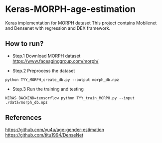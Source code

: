 # Keras-MORPH-age-estimation
Keras implementation for MORPH dataset
This project contains Mobilenet and Densenet with regression and DEX framework.


## How to run?
+ Step.1
Download MORPH dataset
https://www.faceaginggroup.com/morph/


+ Step.2 Preprocess the dataset
```
python TYY_MORPH_create_db.py --output morph_db.npz
```

+ Step.3 Run the training and testing
```
KERAS_BACKEND=tensorflow python TYY_train_MORPH.py --input ./data/morph_db.npz
```

## References
https://github.com/yu4u/age-gender-estimation
https://github.com/titu1994/DenseNet
